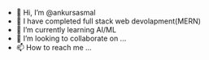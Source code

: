 - 👋 Hi, I’m @ankursasmal
- 👀 I have completed full stack web devolapment(MERN)
- 🌱 I’m currently learning AI/ML 
- 💞️ I’m looking to collaborate on ...
- 📫 How to reach me ...

<!---
ankursasmal/ankursasmal is a ✨ special ✨ repository because its `README.md` (this file) appears on your GitHub profile.
You can click the Preview link to take a look at your changes.
--->
